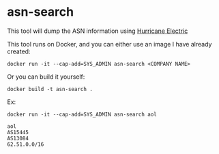 # asn-search

This tool will dump the ASN information using [Hurricane Electric](https://bgp.he.net/)

This tool runs on Docker, and you can either use an image I have already created:

    docker run -it --cap-add=SYS_ADMIN asn-search <COMPANY NAME>

Or you can build it yourself:

    docker build -t asn-search .

Ex:

    docker run -it --cap-add=SYS_ADMIN asn-search aol
    
    aol
    AS15445
    AS13084
    62.51.0.0/16